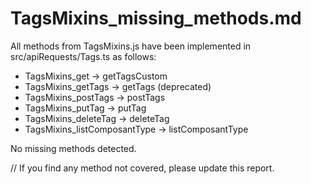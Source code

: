 # TagsMixins_missing_methods.md

All methods from TagsMixins.js have been implemented in src/apiRequests/Tags.ts as follows:

- TagsMixins_get → getTagsCustom
- TagsMixins_getTags → getTags (deprecated)
- TagsMixins_postTags → postTags
- TagsMixins_putTag → putTag
- TagsMixins_deleteTag → deleteTag
- TagsMixins_listComposantType → listComposantType

No missing methods detected.

// If you find any method not covered, please update this report.

